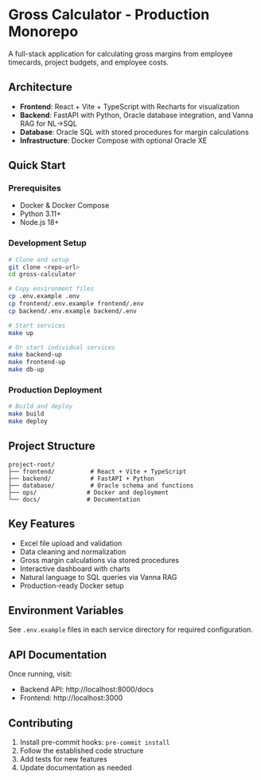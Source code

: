 # Gross Calculator - Production Monorepo

A full-stack application for calculating gross margins from employee timecards, project budgets, and employee costs.

## Architecture

- **Frontend**: React + Vite + TypeScript with Recharts for visualization
- **Backend**: FastAPI with Python, Oracle database integration, and Vanna RAG for NL→SQL
- **Database**: Oracle SQL with stored procedures for margin calculations
- **Infrastructure**: Docker Compose with optional Oracle XE

## Quick Start

### Prerequisites
- Docker & Docker Compose
- Python 3.11+
- Node.js 18+

### Development Setup
```bash
# Clone and setup
git clone <repo-url>
cd gross-calculator

# Copy environment files
cp .env.example .env
cp frontend/.env.example frontend/.env
cp backend/.env.example backend/.env

# Start services
make up

# Or start individual services
make backend-up
make frontend-up
make db-up
```

### Production Deployment
```bash
# Build and deploy
make build
make deploy
```

## Project Structure

```
project-root/
├── frontend/          # React + Vite + TypeScript
├── backend/           # FastAPI + Python
├── database/          # Oracle schema and functions
├── ops/              # Docker and deployment
└── docs/             # Documentation
```

## Key Features

- Excel file upload and validation
- Data cleaning and normalization
- Gross margin calculations via stored procedures
- Interactive dashboard with charts
- Natural language to SQL queries via Vanna RAG
- Production-ready Docker setup

## Environment Variables

See `.env.example` files in each service directory for required configuration.

## API Documentation

Once running, visit:
- Backend API: http://localhost:8000/docs
- Frontend: http://localhost:3000

## Contributing

1. Install pre-commit hooks: `pre-commit install`
2. Follow the established code structure
3. Add tests for new features
4. Update documentation as needed 